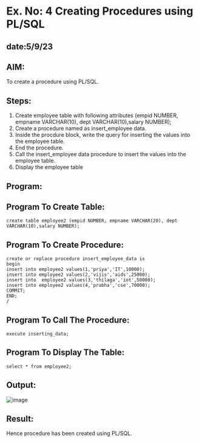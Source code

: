 # Ex. No: 4 Creating Procedures using PL/SQL
## date:5/9/23
## AIM: 
To create a procedure using PL/SQL.

## Steps:
1. Create employee table with following attributes (empid NUMBER, empname VARCHAR(10), dept VARCHAR(10),salary NUMBER);
2. Create a procedure named as insert_employee data.
3. Inside the procdure block, write the query for inserting the values into the employee table.
4. End the procedure.
5. Call the insert_employee data procedure to insert the values into the employee table.
6. Display the employee table

## Program:

## Program To Create Table:
```
create table employee2 (empid NUMBER, empname VARCHAR(20), dept VARCHAR(10),salary NUMBER);
```
## Program To Create Procedure:
```
create or replace procedure insert_employee_data is
begin
insert into employee2 values(1,'priya','IT',10000);
insert into employee2 values(2,'vijis','aids',25000);
insert into  employee2 values(3,'thilaga','iot',50000);
insert into employee2 values(4,'prabha','cse',70000);
COMMIT;
END;
/
```
## Program To Call The Procedure:
```
execute inserting_data;
```
## Program To Display The Table:
```
select * from employee2;
```
## Output:
![image](https://github.com/vidhyasrikachapalayam/Ex-No-4-Creating-Procedures-using-PL-SQL/assets/119477817/2680f7ad-6c65-4586-ab31-c4be03a449a0)


## Result:
  Hence procedure has been created using PL/SQL.
